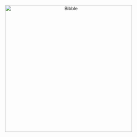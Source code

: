
<p align="center">
    <img src="https://raw.githubusercontent.com/pmqueiroz/pure-css/master/ice%20cream/preview.png" alt="Bibble" width="400px">
</p>
